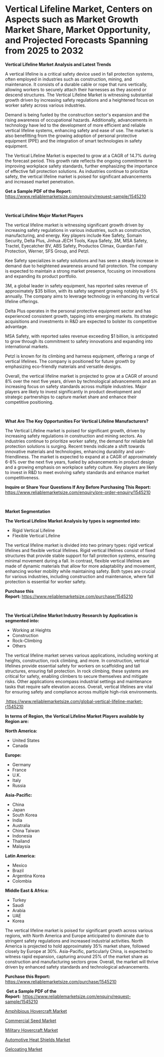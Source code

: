 <p><h1>Vertical Lifeline Market, Centers on Aspects such as Market Growth Market Share, Market Opportunity, and Projected Forecasts Spanning from 2025 to 2032</h1></p><p><strong>Vertical Lifeline Market Analysis and Latest Trends</strong></p>
<p><p>A vertical lifeline is a critical safety device used in fall protection systems, often employed in industries such as construction, mining, and maintenance. It consists of a durable cable or rope that runs vertically, allowing workers to securely attach their harnesses as they ascend or descend structures. The Vertical Lifeline Market is witnessing substantial growth driven by increasing safety regulations and a heightened focus on worker safety across various industries. </p><p>Demand is being fueled by the construction sector's expansion and the rising awareness of occupational hazards. Additionally, advancements in technology have led to the development of more efficient and reliable vertical lifeline systems, enhancing safety and ease of use. The market is also benefitting from the growing adoption of personal protective equipment (PPE) and the integration of smart technologies in safety equipment. </p><p>The Vertical Lifeline Market is expected to grow at a CAGR of 14.7% during the forecast period. This growth rate reflects the ongoing commitment to improving workplace safety standards, further emphasizing the importance of effective fall protection solutions. As industries continue to prioritize safety, the vertical lifeline market is poised for significant advancements and increased market penetration.</p></p>
<p><strong>Get a Sample PDF of the Report:&nbsp;</strong> <a href="https://www.reliablemarketsize.com/enquiry/request-sample/1545210?utm_campaign=1897&utm_medium=2&utm_source=Github&utm_content=ia&utm_term=06022025&utm_id=vertical-lifeline">https://www.reliablemarketsize.com/enquiry/request-sample/1545210</a></p>
<p>&nbsp;</p>
<p><strong>Vertical Lifeline Major Market Players</strong></p>
<p><p>The vertical lifeline market is witnessing significant growth driven by increasing safety regulations in various industries, such as construction, manufacturing, and energy. Key players include Kee Safety, Somain Security, Delta Plus, Jinhua JECH Tools, Kaya Safety, 3M, MSA Safety, Tractel, Eyecatcher BV, ABS Safety, Productos Climax, Guardian Fall Protection, Werner, SFS Group, and Petzl.</p><p>Kee Safety specializes in safety solutions and has seen a steady increase in demand due to heightened awareness around fall protection. The company is expected to maintain a strong market presence, focusing on innovations and expanding its product portfolio.</p><p>3M, a global leader in safety equipment, has reported sales revenue of approximately $35 billion, with its safety segment growing notably by 4-5% annually. The company aims to leverage technology in enhancing its vertical lifeline offerings.</p><p>Delta Plus operates in the personal protective equipment sector and has experienced consistent growth, tapping into emerging markets. Its strategic acquisitions and investments in R&D are expected to bolster its competitive advantage.</p><p>MSA Safety, with reported sales revenue exceeding $1 billion, is anticipated to grow through its commitment to safety innovations and expanding into international markets.</p><p>Petzl is known for its climbing and harness equipment, offering a range of vertical lifelines. The company is positioned for future growth by emphasizing eco-friendly materials and versatile designs.</p><p>Overall, the vertical lifeline market is projected to grow at a CAGR of around 8% over the next five years, driven by technological advancements and an increasing focus on safety standards across multiple industries. Major players are likely to invest significantly in product development and strategic partnerships to capture market share and enhance their competitive positioning.</p></p>
<p>&nbsp;</p>
<p><strong>What Are The Key Opportunities For Vertical Lifeline Manufacturers?</strong></p>
<p><p>The Vertical Lifeline market is poised for significant growth, driven by increasing safety regulations in construction and mining sectors. As industries continue to prioritize worker safety, the demand for reliable fall protection solutions is surging. Recent trends indicate a shift towards innovative materials and technologies, enhancing durability and user-friendliness. The market is expected to expand at a CAGR of approximately 6-8% over the next five years, fueled by advancements in product design and a growing emphasis on workplace safety culture. Key players are likely to invest in R&D to meet evolving safety standards and enhance market competitiveness.</p></p>
<p><strong>Inquire or Share Your Questions If Any Before Purchasing This Report:</strong> <a href="https://www.reliablemarketsize.com/enquiry/pre-order-enquiry/1545210?utm_campaign=1897&utm_medium=2&utm_source=Github&utm_content=ia&utm_term=06022025&utm_id=vertical-lifeline">https://www.reliablemarketsize.com/enquiry/pre-order-enquiry/1545210</a></p>
<p>&nbsp;</p>
<p><strong>Market Segmentation</strong></p>
<p><strong>The Vertical Lifeline Market Analysis by types is segmented into:</strong></p>
<p><ul><li>Rigid Vertical Lifeline</li><li>Flexible Vertical Lifeline</li></ul></p>
<p><p>The vertical lifeline market is divided into two primary types: rigid vertical lifelines and flexible vertical lifelines. Rigid vertical lifelines consist of fixed structures that provide stable support for fall protection systems, ensuring minimal movement during a fall. In contrast, flexible vertical lifelines are made of dynamic materials that allow for more adaptability and movement, enhancing worker mobility while maintaining safety. Both types are crucial for various industries, including construction and maintenance, where fall protection is essential for worker safety.</p></p>
<p><strong>Purchase this Report:&nbsp;</strong><a href="https://www.reliablemarketsize.com/purchase/1545210?utm_campaign=1897&utm_medium=2&utm_source=Github&utm_content=ia&utm_term=06022025&utm_id=vertical-lifeline">https://www.reliablemarketsize.com/purchase/1545210</a></p>
<p>&nbsp;</p>
<p><strong>The Vertical Lifeline Market Industry Research by Application is segmented into:</strong></p>
<p><ul><li>Working at Heights</li><li>Construction</li><li>Rock-Climbing</li><li>Others</li></ul></p>
<p><p>The vertical lifeline market serves various applications, including working at heights, construction, rock climbing, and more. In construction, vertical lifelines provide essential safety for workers on scaffolding and tall structures, ensuring fall protection. In rock climbing, these systems are critical for safety, enabling climbers to secure themselves and mitigate risks. Other applications encompass industrial settings and maintenance tasks that require safe elevation access. Overall, vertical lifelines are vital for ensuring safety and compliance across multiple high-risk environments.</p></p>
<p><a href="https://www.reliablemarketsize.com/global-vertical-lifeline-market-r1545210?utm_campaign=1897&utm_medium=2&utm_source=Github&utm_content=ia&utm_term=06022025&utm_id=vertical-lifeline">&nbsp;https://www.reliablemarketsize.com/global-vertical-lifeline-market-r1545210</a></p>
<p><strong>In terms of Region, the Vertical Lifeline Market Players available by Region are:</strong></p>
<p>
    <p> <strong> North America: </strong>
        <ul>
            <li>United States</li>
            <li>Canada</li>
        </ul>
        </p> 
    <p> <strong> Europe: </strong>
        <ul>
            <li>Germany</li>
            <li>France</li>
            <li>U.K.</li>
            <li>Italy</li>
            <li>Russia</li>
        </ul>
        </p> 
    <p> <strong> Asia-Pacific: </strong>
        <ul>
            <li>China</li>
            <li>Japan</li>
            <li>South Korea</li>
            <li>India</li>
            <li>Australia</li>
            <li>China Taiwan</li>
            <li>Indonesia</li>
            <li>Thailand</li>
            <li>Malaysia</li>
        </ul>
        </p> 
    <p> <strong> Latin America: </strong>
        <ul>
            <li>Mexico</li>
            <li>Brazil</li>
            <li>Argentina Korea</li>
            <li>Colombia</li>
        </ul>
        </p> 
    <p> <strong> Middle East & Africa: </strong>
        <ul>
            <li>Turkey</li>
            <li>Saudi</li>
            <li>Arabia</li>
            <li>UAE</li>
            <li>Korea</li>
        </ul>
    </p>
    </p>
<p><p>The vertical lifeline market is poised for significant growth across various regions, with North America and Europe anticipated to dominate due to stringent safety regulations and increased industrial activities. North America is projected to hold approximately 35% market share, followed closely by Europe at 30%. Asia-Pacific, particularly China, is expected to witness rapid expansion, capturing around 25% of the market share as construction and manufacturing sectors grow. Overall, the market will thrive driven by enhanced safety standards and technological advancements.</p></p>
<p><strong>Purchase this Report: </strong><a href="https://www.reliablemarketsize.com/purchase/1545210?utm_campaign=1897&utm_medium=2&utm_source=Github&utm_content=ia&utm_term=06022025&utm_id=vertical-lifeline">https://www.reliablemarketsize.com/purchase/1545210</a></p>
<p>&nbsp;<strong>Get a Sample PDF of the Report:&nbsp;&nbsp;</strong><a href="https://www.reliablemarketsize.com/enquiry/request-sample/1545210?utm_campaign=1897&utm_medium=2&utm_source=Github&utm_content=ia&utm_term=06022025&utm_id=vertical-lifeline">https://www.reliablemarketsize.com/enquiry/request-sample/1545210</a></p>
<p><strong></strong></p>
<p><p><a href="https://www.linkedin.com/pulse/amphibious-hovercraft-market-analysis-growth-forecast-hbxce?utm_campaign=1897&utm_medium=2&utm_source=Github&utm_content=ia&utm_term=06022025&utm_id=vertical-lifeline">Amphibious Hovercraft Market</a></p><p><a href="https://www.linkedin.com/pulse/commercial-seed-market-analysis-shows-detailed-trends-demand-supply-xr5pc?utm_campaign=1897&utm_medium=2&utm_source=Github&utm_content=ia&utm_term=06022025&utm_id=vertical-lifeline">Commercial Seed Market</a></p><p><a href="https://www.linkedin.com/pulse/insightful-military-hovercraft-market-report-analyzing-vdj0e?utm_campaign=1897&utm_medium=2&utm_source=Github&utm_content=ia&utm_term=06022025&utm_id=vertical-lifeline">Military Hovercraft Market</a></p><p><a href="https://www.linkedin.com/pulse/global-automotive-heat-shields-market-focus-product-type-rigid-dxutf?utm_campaign=1897&utm_medium=2&utm_source=Github&utm_content=ia&utm_term=06022025&utm_id=vertical-lifeline">Automotive Heat Shields Market</a></p><p><a href="https://www.linkedin.com/pulse/gelcoating-market-analysis-size-share-trends-forecast-2025-2zube?utm_campaign=1897&utm_medium=2&utm_source=Github&utm_content=ia&utm_term=06022025&utm_id=vertical-lifeline">Gelcoating Market</a></p></p>
